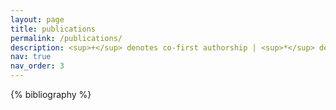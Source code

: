 ```yaml
---
layout: page
title: publications
permalink: /publications/
description: <sup>+</sup> denotes co-first authorship | <sup>*</sup> denotes corresponding authorship
nav: true
nav_order: 3
---
```


<!-- _pages/publications.md -->
<div class="publications">

{% bibliography %}

</div>
